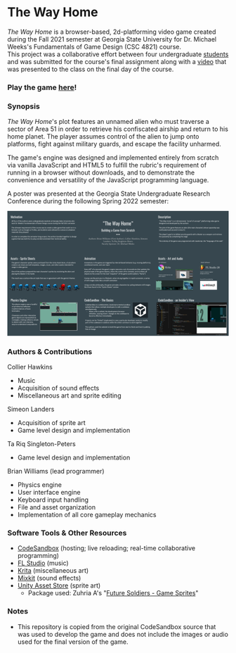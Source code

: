 # The Way Home
_The Way Home_ is a browser-based, 2d-platforming video game created during the Fall 2021 semester at Georgia State University for Dr. Michael Weeks's Fundamentals of Game Design (CSC 4821) course.  
This project was a collaborative effort between four undergraduate [students](#authors--contributions) and was submitted for the course's final assignment along with a [video](https://youtu.be/Dy2eZXNsMgg) that was presented to the class on the final day of the course.

### Play the game [here](https://g9fr8w.csb.app/)!

### Synopsis
_The Way Home_'s plot features an unnamed alien who must traverse a sector of Area 51 in order to retrieve his confiscated airship and return to his home planet. The player assumes control of the alien to jump onto platforms, fight against military guards, and escape the facility unharmed.

The game's engine was designed and implemented entirely from scratch via vanilla JavaScript and HTML5 to fulfill the rubric's requirement of running in a browser without downloads, and to demonstrate the convenience and versatility of the JavaScript programming language.

A poster was presented at the Georgia State Undergraduate Research Conference during the following Spring 2022 semester:

![image failed to load](./GSURC_Poster.png)

### Authors & Contributions
Collier Hawkins
- Music
- Acquisition of sound effects
- Miscellaneous art and sprite editing

Simeon Landers
- Acquisition of sprite art
- Game level design and implementation

Ta Riq Singleton-Peters
- Game level design and implementation

Brian Williams (lead programmer)
- Physics engine
- User interface engine
- Keyboard input handling
- File and asset organization
- Implementation of all core gameplay mechanics

### Software Tools & Other Resources
- [CodeSandbox](https://codesandbox.io/) (hosting; live reloading; real-time collaborative programming)
- [FL Studio](https://www.image-line.com/fl-studio/) (music)
- [Krita](https://krita.org/en/) (miscellaneous art)
- [Mixkit](https://mixkit.co/) (sound effects)
- [Unity Asset Store](https://assetstore.unity.com/) (sprite art)
  - Package used: Zuhria A's "[Future Soldiers - Game Sprites](https://assetstore.unity.com/packages/2d/characters/future-soldiers-game-sprites-83741)"

### Notes
- This repository is copied from the original CodeSandbox source that was used to develop the game and does not include the images or audio used for the final version of the game.
